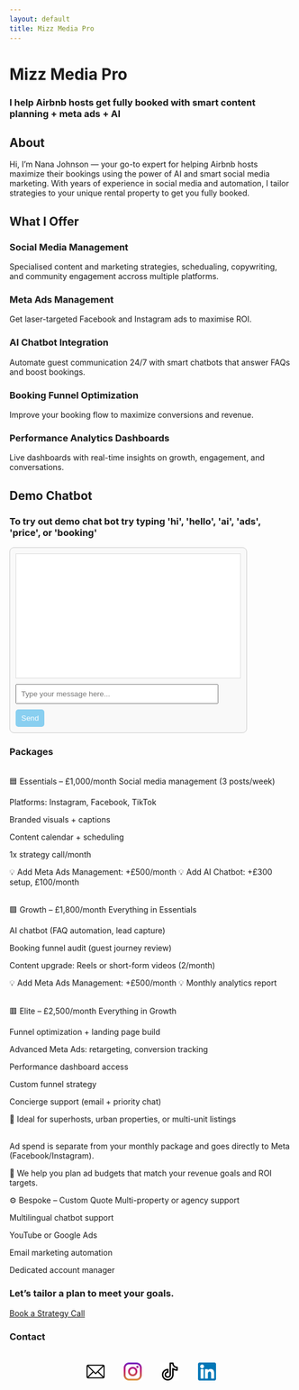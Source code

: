```yaml
---
layout: default
title: Mizz Media Pro
---
```


# Mizz Media Pro

### I help Airbnb hosts get fully booked with smart content planning + meta ads + AI

## About 

Hi, I’m Nana Johnson — your go-to expert for helping Airbnb hosts maximize their bookings using the power of AI and smart social media marketing. With years of experience in social media and automation, I tailor strategies to your unique rental property to get you fully booked.


## What I Offer

### Social Media Management 
Specialised content and marketing strategies, schedualing, copywriting, and community engagement accross multiple platforms.

### Meta Ads Management
Get laser-targeted Facebook and Instagram ads to maximise ROI.

### AI Chatbot Integration
Automate guest communication 24/7 with smart chatbots that answer FAQs and boost bookings.

### Booking Funnel Optimization
Improve your booking flow to maximize conversions and revenue.

### Performance Analytics Dashboards
Live dashboards with real-time insights on growth, engagement, and conversations.


## Demo Chatbot

### To try out demo chat bot try typing 'hi', 'hello', 'ai', 'ads', 'price', or 'booking'

<div id="chatbot" style="max-width:400px; border:1px solid #ccc; border-radius:8px; padding:10px; background:#f9f9f9;">
  <div id="chatlog" style="height:200px; overflow-y:auto; border:1px solid #ddd; padding:10px; background:#fff;"></div>
  <input id="userInput" type="text" placeholder="Type your message here..." 
    style="width:calc(100% - 60px); padding:8px; margin-top:10px;" 
    onkeypress="if(event.key === 'Enter'){ event.preventDefault(); sendMessage(); }" />
  <button onclick="sendMessage()" style="padding:8px 10px; margin-top:10px; background:#89CFF0; border:none; border-radius:5px; color:#fff;">Send</button>
</div>

<script>
  const chatlog = document.getElementById('chatlog');
  const userInput = document.getElementById('userInput');

  const responses = {
    'hi': 'Hello! How can I help you with AI and ads today?',
    'hello': 'Hi there! Ask me anything about boosting Airbnb bookings using AI.',
    'ai': 'AI chatbots automate guest messages 24/7.',
    'ads': 'Meta Ads reach the perfect Airbnb guests for you.',
    'price': 'Packages start at £1,000/month.',
    'booking': 'I help optimize your booking funnel to maximize revenue.'
  };

  function botReply(msg) {
    const reply = document.createElement('div');
    reply.style.margin = '10px 0';
    reply.style.padding = '8px';
    reply.style.background = '#e0e7ff';
    reply.style.borderRadius = '5px';
    reply.textContent = msg;
    chatlog.appendChild(reply);
    chatlog.scrollTop = chatlog.scrollHeight;
  }

  function sendMessage() {
    const userText = userInput.value.trim().toLowerCase();
    if (!userText) return;

    const userDiv = document.createElement('div');
    userDiv.style.margin = '10px 0';
    userDiv.style.padding = '8px';
    userDiv.style.background = '#89CFF0';
    userDiv.style.color = 'white';
    userDiv.style.borderRadius = '5px';
    userDiv.textContent = userInput.value;
    chatlog.appendChild(userDiv);
    chatlog.scrollTop = chatlog.scrollHeight;
    userInput.value = '';

    let reply = 'Sorry, I did not understand that. Try asking about AI, ads, or pricing.';
    for (const key in responses) {
      if (userText.includes(key)) {
        reply = responses[key];
        break;
      }
    }

    setTimeout(() => botReply(reply), 700);
  }
</script>




### Packages
<br>
🟦 Essentials – £1,000/month
Social media management (3 posts/week)

Platforms: Instagram, Facebook, TikTok

Branded visuals + captions

Content calendar + scheduling

1x strategy call/month

💡 Add Meta Ads Management: +£500/month
💡 Add AI Chatbot: +£300 setup, £100/month



<br>
🟪 Growth – £1,800/month
Everything in Essentials

AI chatbot (FAQ automation, lead capture)

Booking funnel audit (guest journey review)

Content upgrade: Reels or short-form videos (2/month)

💡 Add Meta Ads Management: +£500/month
💡 Monthly analytics report

<br>
🟥 Elite – £2,500/month
Everything in Growth

Funnel optimization + landing page build

Advanced Meta Ads: retargeting, conversion tracking

Performance dashboard access

Custom funnel strategy

Concierge support (email + priority chat)

🎯 Ideal for superhosts, urban properties, or multi-unit listings

<br>
Ad spend is separate from your monthly package and goes directly to Meta (Facebook/Instagram).


🧠 We help you plan ad budgets that match your revenue goals and ROI targets.

⚙️ Bespoke – Custom Quote
Multi-property or agency support

Multilingual chatbot support

YouTube or Google Ads

Email marketing automation

Dedicated account manager

### Let’s tailor a plan to meet your goals.  
[Book a Strategy Call](https://calendly.com/connect-mizzmediapro/30min)


### Contact
<footer style="text-align:center; padding:20px 0; ">

  <a href="mailto:connect@mizzmediapro.com" style="margin:0 15px; display:inline-block;">
    <img src="/assets/images/email.png" alt="Email" style="width:32px; height:32px;" />
  </a>

  <a href="https://www.instagram.com/mizzmediapro" target="_blank" rel="noopener" style="margin:0 15px; display:inline-block;">
    <img src="/assets/images/instagram.png" alt="Instagram" style="width:32px; height:32px;" />
  </a>

  <a href="https://www.tiktok.com/@mizzmedia" target="_blank" rel="noopener" style="margin:0 15px; display:inline-block;">
    <img src="/assets/images/tiktok.png" alt="TikTok" style="width:32px; height:32px;" />
  </a>

  <a href="https://www.linkedin.com/in/nana-e-a-johnson-282522a6" target="_blank" rel="noopener" style="margin:0 15px; display:inline-block;">
    <img src="/assets/images/linkedin.png" alt="LinkedIn" style="width:32px; height:32px;" />
  </a>

</footer>




